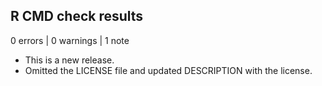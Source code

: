 ## R CMD check results

0 errors | 0 warnings | 1 note

* This is a new release.
* Omitted the LICENSE file and updated DESCRIPTION with the license.
